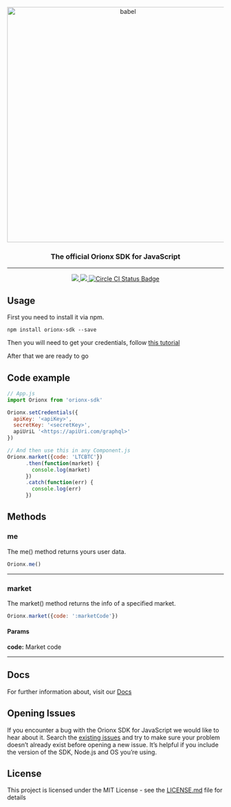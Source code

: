 <p align="center">
  <a href="https://orionx.com/">
    <img alt="babel" src="https://orionx.com/logo.svg" width="546">
  </a>
</p>

<h3 align="center">The official Orionx SDK for JavaScript</h3>

---

<p align="center">
    <a href="#backers" alt="Proyect MIT License">
        <img src="https://img.shields.io/github/license/mashape/apistatus.svg" />
    </a>
    <a href="#version" alt="NPM Version">
      <img src="https://img.shields.io/npm/v/orionx-sdk.svg" />
    </a>
    <a href="https://circleci.com" alt="Circle CI">
      <img src="https://circleci.com/gh/orionx-dev/orionx-sdk-js.svg?style=shield" alt="Circle CI Status Badge" />
    </a>
</p>

## Usage

First you need to install it via npm.

```
npm install orionx-sdk --save
```

Then you will need to get your credentials, follow [this tutorial](http://docs.orionx.com/docs/getStarted.html)

After that we are ready to go

## Code example

```js
// App.js
import Orionx from 'orionx-sdk'

Orionx.setCredentials({
  apiKey: '<apiKey>',
  secretKey: '<secretKey>',
  apiUriL '<https://apiUri.com/graphql>'
})

// And then use this in any Component.js
Orionx.market({code: 'LTCBTC'})
      .then(function(market) {
        console.log(market)
      })
      .catch(function(err) {
        console.log(err)
      })
```

## Methods

### me

The me() method returns yours user data.

```js
Orionx.me()
```

---

### market

The market() method returns the info of a specified market.

```js
Orionx.market({code: ':marketCode'})
```

#### Params

**code:** Market code

---

## Docs

For further information about, visit our [Docs](http://docs.orionx.com/docs/getStarted/)

## Opening Issues

If you encounter a bug with the Orionx SDK for JavaScript we would like to hear about it. Search the [existing issues](https://github.com/orionx-dev/orionx-sdk-js/issues) and try to make sure your problem doesn’t already exist before opening a new issue. It’s helpful if you include the version of the SDK, Node.js and OS you’re using.

## License

This project is licensed under the MIT License - see the [LICENSE.md](LICENSE.md) file for details
